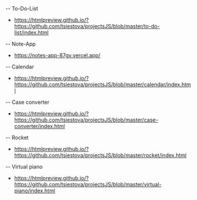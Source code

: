 
-- To-Do-List
- https://htmlpreview.github.io/?https://github.com/tsiestova/projectsJS/blob/master/to-do-list/index.html

-- Note-App
- https://notes-app-87gv.vercel.app/

-- Calendar
- https://htmlpreview.github.io/?https://github.com/tsiestova/projectsJS/blob/master/calendar/index.html

-- Case converter
- https://htmlpreview.github.io/?https://github.com/tsiestova/projectsJS/blob/master/case-converter/index.html

-- Rocket
- https://htmlpreview.github.io/?https://github.com/tsiestova/projectsJS/blob/master/rocket/index.html

-- Virtual piano
- https://htmlpreview.github.io/?https://github.com/tsiestova/projectsJS/blob/master/virtual-piano/index.html

